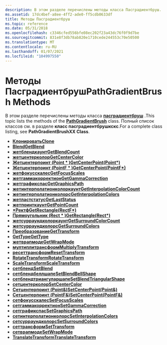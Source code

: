 ```yaml
---
description: В этом разделе перечислены методы класса Пасградиентбруш. Полный список классов см. в разделе класс Пасградиентбрушкскс.
ms.assetid: 17dc4bef-a8ee-4ff2-ade0-ff5cdb0633df
title: Методы Пасградиентбруш
ms.topic: reference
ms.date: 05/31/2018
ms.openlocfilehash: c3346cfed556bfe08ec202f23a43dc76f0f9d7be
ms.sourcegitcommit: 831e8f3db78ab820e1710cede244553c70e50500
ms.translationtype: MT
ms.contentlocale: ru-RU
ms.lasthandoff: 01/07/2021
ms.locfileid: "104997550"
---
```

# <a name="pathgradientbrush-methods"></a><span data-ttu-id="31de7-104">Методы Пасградиентбруш</span><span class="sxs-lookup"><span data-stu-id="31de7-104">PathGradientBrush Methods</span></span>

<span data-ttu-id="31de7-105">В этом разделе перечислены методы класса [**пасградиентбруш**](/windows/desktop/api/gdipluspath/nl-gdipluspath-pathgradientbrush) .</span><span class="sxs-lookup"><span data-stu-id="31de7-105">This topic lists the methods of the [**PathGradientBrush**](/windows/desktop/api/gdipluspath/nl-gdipluspath-pathgradientbrush) class.</span></span> <span data-ttu-id="31de7-106">Полный список классов см. в разделе **класс пасградиентбрушкскс**.</span><span class="sxs-lookup"><span data-stu-id="31de7-106">For a complete class listing, see **PathGradientBrushXX Class**.</span></span>

-   [<span data-ttu-id="31de7-107">**Клонировать**</span><span class="sxs-lookup"><span data-stu-id="31de7-107">**Clone**</span></span>](/windows/desktop/api/Gdiplusbrush/nf-gdiplusbrush-brush-clone)
-   [<span data-ttu-id="31de7-108">**Blend**</span><span class="sxs-lookup"><span data-stu-id="31de7-108">**GetBlend**</span></span>](/windows/desktop/api/Gdipluspath/nf-gdipluspath-pathgradientbrush-getblend)
-   [<span data-ttu-id="31de7-109">**жетблендкаунт**</span><span class="sxs-lookup"><span data-stu-id="31de7-109">**GetBlendCount**</span></span>](/windows/desktop/api/Gdipluspath/nf-gdipluspath-pathgradientbrush-getblendcount)
-   [<span data-ttu-id="31de7-110">**жетцентерколор**</span><span class="sxs-lookup"><span data-stu-id="31de7-110">**GetCenterColor**</span></span>](/windows/desktop/api/Gdipluspath/nf-gdipluspath-pathgradientbrush-getcentercolor)
-   <span data-ttu-id="31de7-111">[**Жетцентерпоинт (Point \* )**](/windows/win32/api/gdipluspath/nf-gdipluspath-pathgradientbrush-getcenterpoint(outpoint))</span><span class="sxs-lookup"><span data-stu-id="31de7-111">[**GetCenterPoint(Point\*)**](/windows/win32/api/gdipluspath/nf-gdipluspath-pathgradientbrush-getcenterpoint(outpoint))</span></span>
-   <span data-ttu-id="31de7-112">[**Жетцентерпоинт (PointF \* )**](/previous-versions//ms535099(v=vs.85))</span><span class="sxs-lookup"><span data-stu-id="31de7-112">[**GetCenterPoint(PointF\*)**](/previous-versions//ms535099(v=vs.85))</span></span>
-   [<span data-ttu-id="31de7-113">**жетфокусскалес**</span><span class="sxs-lookup"><span data-stu-id="31de7-113">**GetFocusScales**</span></span>](/windows/desktop/api/Gdipluspath/nf-gdipluspath-pathgradientbrush-getfocusscales)
-   [<span data-ttu-id="31de7-114">**жетгаммакорректион**</span><span class="sxs-lookup"><span data-stu-id="31de7-114">**GetGammaCorrection**</span></span>](/windows/desktop/api/Gdipluspath/nf-gdipluspath-pathgradientbrush-getgammacorrection)
-   [<span data-ttu-id="31de7-115">**жетграфикспас**</span><span class="sxs-lookup"><span data-stu-id="31de7-115">**GetGraphicsPath**</span></span>](/windows/desktop/api/Gdipluspath/nf-gdipluspath-pathgradientbrush-getgraphicspath)
-   [<span data-ttu-id="31de7-116">**жетинтерполатионколоркаунт**</span><span class="sxs-lookup"><span data-stu-id="31de7-116">**GetInterpolationColorCount**</span></span>](/windows/desktop/api/Gdipluspath/nf-gdipluspath-pathgradientbrush-getinterpolationcolorcount)
-   [<span data-ttu-id="31de7-117">**жетинтерполатионколорс**</span><span class="sxs-lookup"><span data-stu-id="31de7-117">**GetInterpolationColors**</span></span>](/windows/desktop/api/Gdipluspath/nf-gdipluspath-pathgradientbrush-getinterpolationcolors)
-   [<span data-ttu-id="31de7-118">**жетластстатус**</span><span class="sxs-lookup"><span data-stu-id="31de7-118">**GetLastStatus**</span></span>](/windows/desktop/api/Gdiplusbrush/nf-gdiplusbrush-brush-getlaststatus)
-   [<span data-ttu-id="31de7-119">**жетпоинткаунт**</span><span class="sxs-lookup"><span data-stu-id="31de7-119">**GetPointCount**</span></span>](/windows/desktop/api/Gdipluspath/nf-gdipluspath-pathgradientbrush-getpointcount)
-   <span data-ttu-id="31de7-120">[**\*Ректф**](/previous-versions//ms535096(v=vs.85))</span><span class="sxs-lookup"><span data-stu-id="31de7-120">[**GetRectangle(RectF\*)**](/previous-versions//ms535096(v=vs.85))</span></span>
-   <span data-ttu-id="31de7-121">[**Прямоугольник (Rect \* )**](/windows/win32/api/gdipluspath/nf-gdipluspath-pathgradientbrush-getrectangle(outrect))</span><span class="sxs-lookup"><span data-stu-id="31de7-121">[**GetRectangle(Rect\*)**](/windows/win32/api/gdipluspath/nf-gdipluspath-pathgradientbrush-getrectangle(outrect))</span></span>
-   [<span data-ttu-id="31de7-122">**жетсурраундколоркаунт**</span><span class="sxs-lookup"><span data-stu-id="31de7-122">**GetSurroundColorCount**</span></span>](/windows/desktop/api/Gdipluspath/nf-gdipluspath-pathgradientbrush-getsurroundcolorcount)
-   [<span data-ttu-id="31de7-123">**жетсурраундколорс**</span><span class="sxs-lookup"><span data-stu-id="31de7-123">**GetSurroundColors**</span></span>](/windows/desktop/api/Gdipluspath/nf-gdipluspath-pathgradientbrush-getsurroundcolors)
-   [<span data-ttu-id="31de7-124">**Преобразование**</span><span class="sxs-lookup"><span data-stu-id="31de7-124">**GetTransform**</span></span>](/windows/desktop/api/Gdipluspath/nf-gdipluspath-pathgradientbrush-gettransform)
-   [<span data-ttu-id="31de7-125">**GetType**</span><span class="sxs-lookup"><span data-stu-id="31de7-125">**GetType**</span></span>](/windows/desktop/api/Gdiplusbrush/nf-gdiplusbrush-brush-gettype)
-   [<span data-ttu-id="31de7-126">**жетврапмоде**</span><span class="sxs-lookup"><span data-stu-id="31de7-126">**GetWrapMode**</span></span>](/windows/desktop/api/Gdipluspath/nf-gdipluspath-pathgradientbrush-getwrapmode)
-   [<span data-ttu-id="31de7-127">**мултиплитрансформ**</span><span class="sxs-lookup"><span data-stu-id="31de7-127">**MultiplyTransform**</span></span>](/windows/desktop/api/Gdipluspath/nf-gdipluspath-pathgradientbrush-multiplytransform)
-   [<span data-ttu-id="31de7-128">**ресеттрансформ**</span><span class="sxs-lookup"><span data-stu-id="31de7-128">**ResetTransform**</span></span>](/windows/desktop/api/Gdipluspath/nf-gdipluspath-pathgradientbrush-resettransform)
-   [<span data-ttu-id="31de7-129">**RotateTransform**</span><span class="sxs-lookup"><span data-stu-id="31de7-129">**RotateTransform**</span></span>](/windows/desktop/api/Gdipluspath/nf-gdipluspath-pathgradientbrush-rotatetransform)
-   [<span data-ttu-id="31de7-130">**ScaleTransform**</span><span class="sxs-lookup"><span data-stu-id="31de7-130">**ScaleTransform**</span></span>](/windows/desktop/api/Gdipluspath/nf-gdipluspath-pathgradientbrush-scaletransform)
-   [<span data-ttu-id="31de7-131">**сетбленд**</span><span class="sxs-lookup"><span data-stu-id="31de7-131">**SetBlend**</span></span>](/windows/desktop/api/Gdipluspath/nf-gdipluspath-pathgradientbrush-setblend)
-   [<span data-ttu-id="31de7-132">**сетблендбеллшапе**</span><span class="sxs-lookup"><span data-stu-id="31de7-132">**SetBlendBellShape**</span></span>](/windows/desktop/api/Gdipluspath/nf-gdipluspath-pathgradientbrush-setblendbellshape)
-   [<span data-ttu-id="31de7-133">**сетблендтриангуларшапе**</span><span class="sxs-lookup"><span data-stu-id="31de7-133">**SetBlendTriangularShape**</span></span>](/windows/desktop/api/Gdipluspath/nf-gdipluspath-pathgradientbrush-setblendtriangularshape)
-   [<span data-ttu-id="31de7-134">**сетцентерколор**</span><span class="sxs-lookup"><span data-stu-id="31de7-134">**SetCenterColor**</span></span>](/windows/desktop/api/Gdipluspath/nf-gdipluspath-pathgradientbrush-setcentercolor)
-   <span data-ttu-id="31de7-135">[**Сетцентерпоинт (Point&)**](/windows/win32/api/gdipluspath/nf-gdipluspath-pathgradientbrush-setcenterpoint(inconstpoint_))</span><span class="sxs-lookup"><span data-stu-id="31de7-135">[**SetCenterPoint(Point&)**](/windows/win32/api/gdipluspath/nf-gdipluspath-pathgradientbrush-setcenterpoint(inconstpoint_))</span></span>
-   <span data-ttu-id="31de7-136">[**Сетцентерпоинт (PointF&)**](/previous-versions//ms535095(v=vs.85))</span><span class="sxs-lookup"><span data-stu-id="31de7-136">[**SetCenterPoint(PointF&)**](/previous-versions//ms535095(v=vs.85))</span></span>
-   [<span data-ttu-id="31de7-137">**сетфокусскалес**</span><span class="sxs-lookup"><span data-stu-id="31de7-137">**SetFocusScales**</span></span>](/windows/desktop/api/Gdipluspath/nf-gdipluspath-pathgradientbrush-setfocusscales)
-   [<span data-ttu-id="31de7-138">**сетгаммакорректион**</span><span class="sxs-lookup"><span data-stu-id="31de7-138">**SetGammaCorrection**</span></span>](/windows/desktop/api/Gdipluspath/nf-gdipluspath-pathgradientbrush-setgammacorrection)
-   [<span data-ttu-id="31de7-139">**сетграфикспас**</span><span class="sxs-lookup"><span data-stu-id="31de7-139">**SetGraphicsPath**</span></span>](/windows/desktop/api/Gdipluspath/nf-gdipluspath-pathgradientbrush-setgraphicspath)
-   [<span data-ttu-id="31de7-140">**сетинтерполатионколорс**</span><span class="sxs-lookup"><span data-stu-id="31de7-140">**SetInterpolationColors**</span></span>](/windows/desktop/api/Gdipluspath/nf-gdipluspath-pathgradientbrush-setinterpolationcolors)
-   [<span data-ttu-id="31de7-141">**сетсурраундколорс**</span><span class="sxs-lookup"><span data-stu-id="31de7-141">**SetSurroundColors**</span></span>](/windows/desktop/api/Gdipluspath/nf-gdipluspath-pathgradientbrush-setsurroundcolors)
-   [<span data-ttu-id="31de7-142">**сеттрансформ**</span><span class="sxs-lookup"><span data-stu-id="31de7-142">**SetTransform**</span></span>](/windows/desktop/api/Gdipluspath/nf-gdipluspath-pathgradientbrush-settransform)
-   [<span data-ttu-id="31de7-143">**сетврапмоде**</span><span class="sxs-lookup"><span data-stu-id="31de7-143">**SetWrapMode**</span></span>](/windows/desktop/api/Gdipluspath/nf-gdipluspath-pathgradientbrush-setwrapmode)
-   [<span data-ttu-id="31de7-144">**TranslateTransform**</span><span class="sxs-lookup"><span data-stu-id="31de7-144">**TranslateTransform**</span></span>](/windows/desktop/api/Gdipluspath/nf-gdipluspath-pathgradientbrush-translatetransform)

 

 
